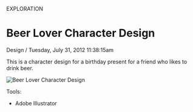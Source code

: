 <p class="type">EXPLORATION</p>

# Beer Lover Character Design

<p class="meta">Design  /  Tuesday, July 31, 2012 11:38:15am</p>

This is a character design for a birthday present for a friend who likes to drink beer.

![Beer Lover Character Design](https://farooq-agent.web.app/assets/images/works/large/Xo4TxRrJ_work_image.png)

Tools:
- Adobe Illustrator
